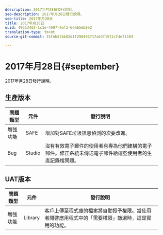 ```yaml
---
description: 2017年月28日發行說明。
seo-description: 2017年月28日發行說明。
seo-title: 2017年月28日
title: 2017年月28日
uuid: 496134d2-1c1e-4097-9af2-6ea65eb8e2
translation-type: tm+mt
source-git-commit: 35feb87bb82d1f298496717a65f1972cf4e71104

---
```



# 2017年月28日{#september}

2017年月28日發行說明。

## 生產版本

| **問題類型** | **元件** | **發行說明** |
|---|---|---|
| 增強功能 | SAFE | 增加對SAFE垃圾訊息偵測的次要改進。 |
| Bug | Studio | 沒有有效電子郵件的使用者有專為他們建構的電子郵件。修正系統未傳送電子郵件給這些使用者的生產記錄檔問題。 |

## UAT版本

| **問題類型** | **元件** | **發行說明** |
|---|---|---|
| 增強功能 | Library | 客戶上傳至程式庫的檔案將自動授予權限。當使用者開啓應用程式中的「需要權限」篩選時，這是實用的功能。 |

